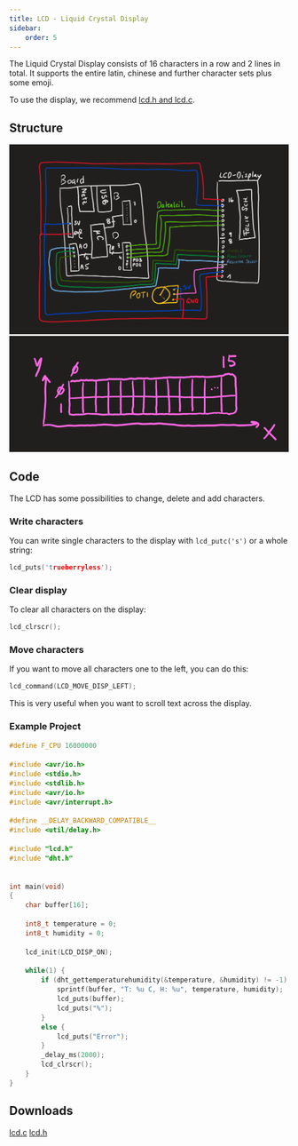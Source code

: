 ```yaml
---
title: LCD - Liquid Crystal Display
sidebar:
    order: 5
---
```


The Liquid Crystal Display consists of 16 characters in a row and 2 lines in total. It supports the entire latin, chinese and further character sets plus some emoji.

To use the display, we recommend [lcd.h and lcd.c](#downloads).

## Structure

![Grid of an LCD on the ATmega 328p](../../../../assets/embedded_programming/lcd/lcd_composition.png)
![Grid of an LCD](../../../../assets/embedded_programming/lcd/lcd_grid.png)

## Code

The LCD has some possibilities to change, delete and add characters.

### Write characters

You can write single characters to the display with `lcd_putc('s')` or a whole string:

```c
lcd_puts('trueberryless');
```

### Clear display

To clear all characters on the display:

```c
lcd_clrscr();
```

### Move characters

If you want to move all characters one to the left, you can do this:

```c
lcd_command(LCD_MOVE_DISP_LEFT);
```

This is very useful when you want to scroll text across the display.

### Example Project

```c
#define F_CPU 16000000

#include <avr/io.h>
#include <stdio.h>
#include <stdlib.h>
#include <avr/io.h>
#include <avr/interrupt.h>

#define __DELAY_BACKWARD_COMPATIBLE__
#include <util/delay.h>

#include "lcd.h"
#include "dht.h"


int main(void)
{
    char buffer[16];

    int8_t temperature = 0;
    int8_t humidity = 0;

    lcd_init(LCD_DISP_ON);

    while(1) {
	    if (dht_gettemperaturehumidity(&temperature, &humidity) != -1) {
			sprintf(buffer, "T: %u C, H: %u", temperature, humidity);
			lcd_puts(buffer);
			lcd_puts("%");
		}
        else {
			lcd_puts("Error");
	    }
	    _delay_ms(2000);
		lcd_clrscr();
    }
}
```

## Downloads

<a href="/embedded_programming/lcd/lcd.c">lcd.c</a>
<a href="/embedded_programming/lcd/lcd.h">lcd.h</a>
